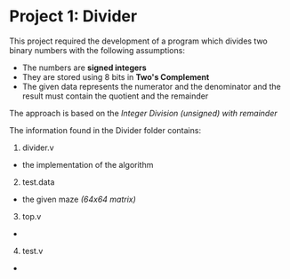 # Project 1: **Divider**

This project required the development of a program which divides two binary numbers with the following assumptions:
* The numbers are **signed integers**
* They are stored using 8 bits in **Two's Complement**
* The given data represents the numerator and the denominator and the result must contain the quotient and the remainder

The approach is based on the *Integer Division (unsigned) with remainder*

The information found in the Divider folder contains:
1. divider.v
* the implementation of the algorithm
2. test.data
* the given maze *(64x64 matrix)*
3. top.v
*
4. test.v
*
